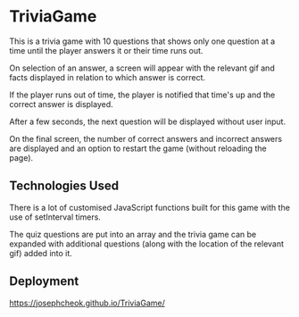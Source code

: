 # TriviaGame

This is a trivia game with 10 questions that shows only one question at a time until the player answers it or their time runs out.

On selection of an answer, a screen will appear with the relevant gif and facts displayed in relation to which answer is correct. 

If the player runs out of time, the player is notified that time's up and the correct answer is displayed. 

After a few seconds, the next question will be displayed without user input.

On the final screen, the number of correct answers and incorrect answers are displayed and an option to restart the game (without reloading the page).

## Technologies Used

There is a lot of customised JavaScript functions built for this game with the use of setInterval timers.  

The quiz questions are put into an array and the trivia game can be expanded with additional questions (along with the location of the relevant gif) added into it.

## Deployment

https://josephcheok.github.io/TriviaGame/